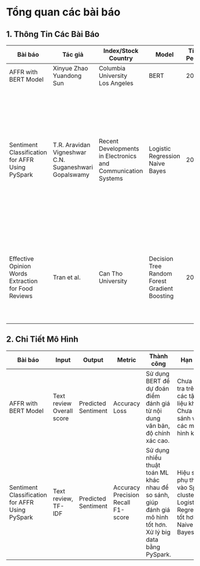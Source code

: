 # Tổng quan các bài báo

## 1. Thông Tin Các Bài Báo  

| **Bài báo**                                      | **Tác giả**                                   | **Index/Stock Country**                            | **Model**                         | **Time Period** | **Performance Evaluation**                                                                                                   | **Task**                   |
|-------------------------------------------------|----------------------------------------------|------------------------------------------------|---------------------------------|---------------|-------------------------------------------------------------------------------------------------|-----------------------------|
| AFFR with BERT Model                            | Xinyue Zhao <br> Yuandong Sun               | Columbia University <br> Los Angeles          | BERT                            | 2022          | Accuracy = 79.82% <br>Loss = 0.5433| Sentiment Classification   |
| Sentiment Classification for AFFR Using PySpark | T.R. Aravidan <br> Vigneshwar C.N. <br> Suganeshwari Gopalswamy | Recent Developments in Electronics and Communication Systems | Logistic Regression <br> Naive Bayes | 2023          | **Logistic Regression:** <br>Accuracy = 87.61%<br> Precision = 86.48% <br>Recall = 88.21% <br>F1-Score = 87.23%. <br> **Naive Bayes:** <br>Accuracy = 84.92%<br>Precision = 81.27%<br>Recall = 83.92% <br>F1-Score=82.67%<br>| Sentiment Classification   |
| Effective Opinion Words Extraction for Food Reviews | Tran et al. | Can Tho University | Decision Tree <br> Random Forest <br> Gradient Boosting | 2020          | **Decision Tree:** <br>Accuracy = 75.20%<br>**Random Forest:** <br>Accuracy = 82.10%<br>**Gradient Boosting Classifier:** <br>Accuracy = 84.50% | Sentiment Classification   |

## 2. Chi Tiết Mô Hình  

| **Bài báo**                                     | **Input**               | **Output**              | **Metric**                 | **Thành công**                                                          | **Hạn chế**                                                   |
|------------------------------------------------|------------------------|-------------------------|----------------------------|-------------------------------------------------------------------------|--------------------------------------------------------------|
| AFFR with BERT Model                           | Text review <br> Overall score | Predicted Sentiment | Accuracy <br> Loss        | Sử dụng BERT để dự đoán điểm đánh giá từ nội dung văn bản, độ chính xác cao. | Chưa kiểm tra trên các tập dữ liệu khác. Chưa so sánh với các mô hình khác. |
| Sentiment Classification for AFFR Using PySpark | Text review, TF-IDF    | Predicted Sentiment    | Accuracy <br> Precision <br> Recall <br> F1-score | Sử dụng nhiều thuật toán ML khác nhau để so sánh, giúp đánh giá mô hình tốt hơn. Xử lý big data bằng PySpark. | Hiệu suất phụ thuộc vào Spark cluster. Logistic Regression tốt hơn Naive Bayes. |
